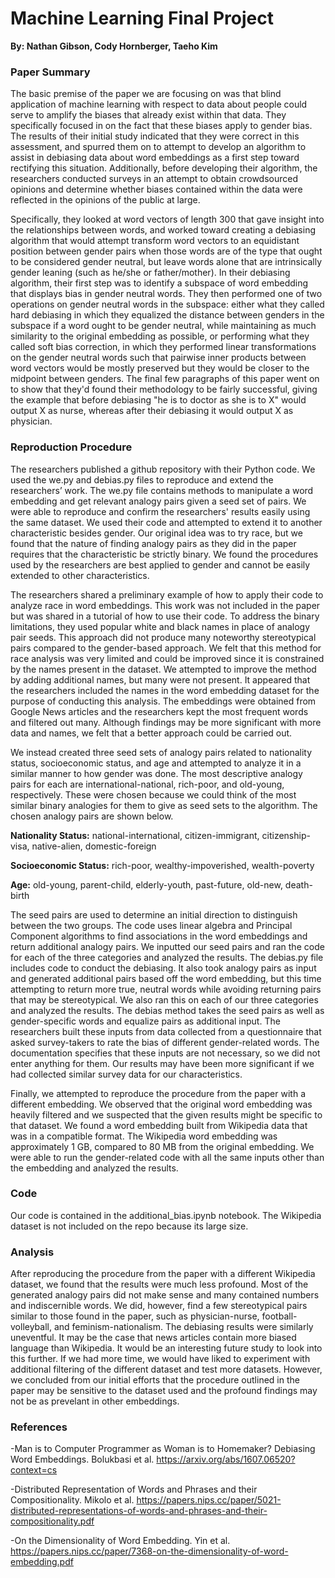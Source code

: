 # Machine Learning Final Project
**By: Nathan Gibson, Cody Hornberger, Taeho Kim**

### Paper Summary ###
The basic premise of the paper we are focusing on was that blind application of machine learning with respect to data about people could serve to amplify the biases that already exist within that data.  They specifically focused in on the fact that these biases apply to gender bias. The results of their initial study indicated that they were correct in this assessment, and spurred them on to attempt to develop an algorithm to assist in debiasing data about word embeddings as a first step toward rectifying this situation. Additionally, before developing their algorithm, the researchers conducted surveys in an attempt to obtain crowdsourced opinions and determine whether biases contained within the data were reflected in the opinions of the public at large.

Specifically, they looked at word vectors of length 300 that gave insight into the relationships between words, and worked toward creating a debiasing algorithm that would attempt transform word vectors to an equidistant position between gender pairs when those words are of the type that ought to be considered gender neutral, but leave words alone that are intrinsically gender leaning (such as he/she or father/mother). In their debiasing algorithm, their first step was to identify a subspace of word embedding that displays bias in gender neutral words. They then performed one of two operations on gender neutral words in the subspace: either what they called hard debiasing in which they equalized the distance between genders in the subspace if a word ought to be gender neutral, while maintaining as much similarity to the original embedding as possible, or performing what they called soft bias correction, in which they performed linear transformations on the gender neutral words such that pairwise inner products between word vectors would be mostly preserved but they would be closer to the midpoint between genders. The final few paragraphs of this paper went on to show that they'd found their methodology to be fairly successful, giving the example that before debiasing "he is to doctor as she is to X" would output X as nurse, whereas after their debiasing it would output X as physician.

### Reproduction Procedure ###
The researchers published a github repository with their Python code. We used the we.py and debias.py files to reproduce and extend the researchers’ work. The we.py file contains methods to manipulate a word embedding and get relevant analogy pairs given a seed set of pairs. We were able to reproduce and confirm the researchers' results easily using the same dataset. We used their code and attempted to extend it to another characteristic besides gender. Our original idea was to try race, but we found that the nature of finding analogy pairs as they did in the paper requires that the characteristic be strictly binary. We found the procedures used by the researchers are best applied to gender and cannot be easily extended to other characteristics.

The researchers shared a preliminary example of how to apply their code to analyze race in word embeddings. This work was not included in the paper but was shared in a tutorial of how to use their code. To address the binary limitations, they used popular white and black names in place of analogy pair seeds. This approach did not produce many noteworthy stereotypical pairs compared to the gender-based approach. We felt that this method for race analysis was very limited and could be improved since it is constrained by the names present in the dataset. We attempted to improve the method by adding additional names, but many were not present. It appeared that the researchers included the names in the word embedding dataset for the purpose of conducting this analysis. The embeddings were obtained from Google News articles and the researchers kept the most frequent words and filtered out many. Although findings may be more significant with more data and names, we felt that a better approach could be carried out.

We instead created three seed sets of analogy pairs related to nationality status, socioeconomic status, and age and attempted to analyze it in a similar manner to how gender was done. The most descriptive analogy pairs for each are international-national, rich-poor, and old-young, respectively. These were chosen because we could think of the most similar binary analogies for them to give as seed sets to the algorithm. The chosen analogy pairs are shown below.

**Nationality Status:** national-international, citizen-immigrant, citizenship-visa, native-alien, domestic-foreign

**Socioeconomic Status:** rich-poor, wealthy-impoverished, wealth-poverty

**Age:** old-young, parent-child, elderly-youth, past-future, old-new, death-birth

The seed pairs are used to determine an initial direction to distinguish between the two groups. The code uses linear algebra and Principal Component algorithms to find associations in the word embeddings and return additional analogy pairs. We inputted our seed pairs and ran the code for each of the three categories and analyzed the results.
The debias.py file includes code to conduct the debiasing. It also took analogy pairs as input and generated additional pairs based off the word embedding, but this time attempting to return more true, neutral words while avoiding returning pairs that may be stereotypical. We also ran this on each of our three categories and analyzed the results. The debias method takes the seed pairs as well as gender-specific words and equalize pairs as additional input. The researchers built these inputs from data collected from a questionnaire that asked survey-takers to rate the bias of different gender-related words. The documentation specifies that these inputs are not necessary, so we did not enter anything for them. Our results may have been more significant if we had collected similar survey data for our characteristics.

Finally, we attempted to reproduce the procedure from the paper with a different embedding. We observed that the original word embedding was heavily filtered and we suspected that the given results might be specific to that dataset. We found a word embedding built from Wikipedia data that was in a compatible format. The Wikipedia word embedding was approximately 1 GB, compared to 80 MB from the original embedding. We were able to run the gender-related code with all the same inputs other than the embedding and analyzed the results.

### Code ###
Our code is contained in the additional_bias.ipynb notebook. The Wikipedia dataset is not included on the repo because its large size.

### Analysis ###

After reproducing the procedure from the paper with a different Wikipedia dataset, we found that the results were much less profound. Most of the generated analogy pairs did not make sense and many contained numbers and indiscernible words. We did, however, find a few stereotypical pairs similar to those found in the paper, such as physician-nurse, football-volleyball, and feminism-nationalism. The debiasing results were similarly uneventful. It may be the case that news articles contain more biased language than Wikipedia. It would be an interesting future study to look into this further. If we had more time, we would have liked to experiment with additional filtering of the different dataset and test more datasets. However, we concluded from our initial efforts that the procedure outlined in the paper may be sensitive to the dataset used and the profound findings may not be as prevelant in other embeddings.

### References ###

-Man is to Computer Programmer as Woman is to Homemaker? Debiasing Word Embeddings. Bolukbasi et al. https://arxiv.org/abs/1607.06520?context=cs

-Distributed Representation of Words and Phrases and their Compositionality. Mikolo et al. https://papers.nips.cc/paper/5021-distributed-representations-of-words-and-phrases-and-their-compositionality.pdf

-On the Dimensionality of Word Embedding. Yin et al. https://papers.nips.cc/paper/7368-on-the-dimensionality-of-word-embedding.pdf
